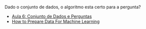 

Dado o conjunto de dados, o algoritmo esta certo para a pergunta?

- [Aula 6: Conjunto de Dados e Perguntas](https://classroom.udacity.com/courses/ud120/lessons/2291728537/concepts/28772285450923)
- [How to Prepare Data For Machine Learning](https://machinelearningmastery.com/how-to-prepare-data-for-machine-learning/)